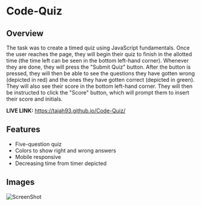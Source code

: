 # Code-Quiz

## Overview ##

The task was to create a timed quiz using JavaScript fundamentals. Once the user reaches the page, they will begin their quiz to finish in the allotted time (the time left can be seen in the bottom left-hand corner). Whenever they are done, they will press the "Submit Quiz" button. After the button is pressed, they will then be able to see the questions they have gotten wrong (depicted in red) and the ones they have gotten correct (depicted in green). They will also see their score in the bottom left-hand corner. They will then be instructed to click the "Score" button, which will prompt them to insert their score and initials. 

**LIVE LINK:** https://tajah93.github.io/Code-Quiz/ 

## Features ##
* Five-question quiz 
* Colors to show right and wrong answers
* Mobile responsive
* Decreasing time from timer depicted 

## Images ##
![ScreenShot](https://raw.github.com/tajah93/code-quiz/master/Images/Screen.Shot.2020-08-04.at.11.39.16.PM.png) 
